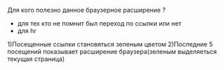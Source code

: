 Для кого полезно данное браузерное расширение ?

 - для тех кто не помнит был переход по ссылки или нет
 - для hr

1)Посещенные ссылки становяться зеленым цветом
2)Последние 5 посещений показывает расширение браузера(зеленым выделяеться текущая страница)